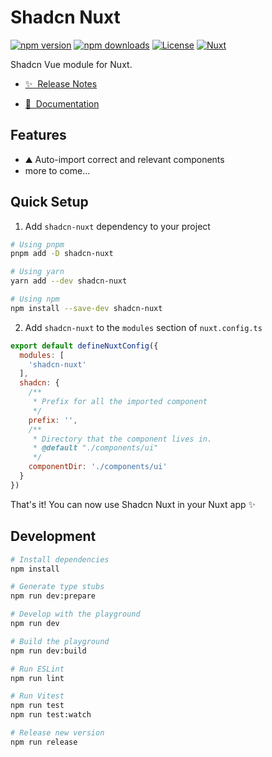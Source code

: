 <!--
Get your module up and running quickly.

Find and replace all on all files (CMD+SHIFT+F):
- Name: Shadcn Nuxt
- Package name: shadcn-nuxt
- Description: My new Nuxt module
-->

# Shadcn Nuxt

[![npm version][npm-version-src]][npm-version-href]
[![npm downloads][npm-downloads-src]][npm-downloads-href]
[![License][license-src]][license-href]
[![Nuxt][nuxt-src]][nuxt-href]

Shadcn Vue module for Nuxt.

- [✨ &nbsp;Release Notes](/CHANGELOG.md)
<!-- - [🏀 Online playground](https://stackblitz.com/github/ExcuseMeBro/brodevscope?file=playground%2Fapp.vue) -->
- [📖 &nbsp;Documentation](https://brodevscope.vercel.app/docs/installation/nuxt.html)

## Features

<!-- Highlight some of the features your module provide here -->
- ⛰ Auto-import correct and relevant components
- more to come...

## Quick Setup

1. Add `shadcn-nuxt` dependency to your project

```bash
# Using pnpm
pnpm add -D shadcn-nuxt

# Using yarn
yarn add --dev shadcn-nuxt

# Using npm
npm install --save-dev shadcn-nuxt
```

2. Add `shadcn-nuxt` to the `modules` section of `nuxt.config.ts`

```js
export default defineNuxtConfig({
  modules: [
    'shadcn-nuxt'
  ],
  shadcn: {
    /**
     * Prefix for all the imported component
     */
    prefix: '',
    /**
     * Directory that the component lives in.
     * @default "./components/ui"
     */
    componentDir: './components/ui'
  }
})
```

That's it! You can now use Shadcn Nuxt in your Nuxt app ✨

## Development

```bash
# Install dependencies
npm install

# Generate type stubs
npm run dev:prepare

# Develop with the playground
npm run dev

# Build the playground
npm run dev:build

# Run ESLint
npm run lint

# Run Vitest
npm run test
npm run test:watch

# Release new version
npm run release
```

<!-- Badges -->
[npm-version-src]: https://img.shields.io/npm/v/shadcn-nuxt/latest.svg?style=flat&colorA=18181B&colorB=28CF8D
[npm-version-href]: https://npmjs.com/package/shadcn-nuxt

[npm-downloads-src]: https://img.shields.io/npm/dm/shadcn-nuxt.svg?style=flat&colorA=18181B&colorB=28CF8D
[npm-downloads-href]: https://npmjs.com/package/shadcn-nuxt

[license-src]: https://img.shields.io/npm/l/shadcn-nuxt.svg?style=flat&colorA=18181B&colorB=28CF8D
[license-href]: https://npmjs.com/package/shadcn-nuxt

[nuxt-src]: https://img.shields.io/badge/Nuxt-18181B?logo=nuxt.js
[nuxt-href]: https://nuxt.com
